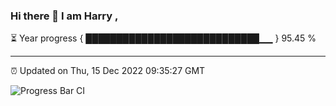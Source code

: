 ### Hi there 👋 I am Harry , 

⏳ Year progress { ████████████████████████████▁▁ } 95.45 %

---

⏰ Updated on Thu, 15 Dec 2022 09:35:27 GMT

![Progress Bar CI](https://github.com/duykhang68/duykhang68/workflows/Progress%20Bar%20CI/badge.svg)

